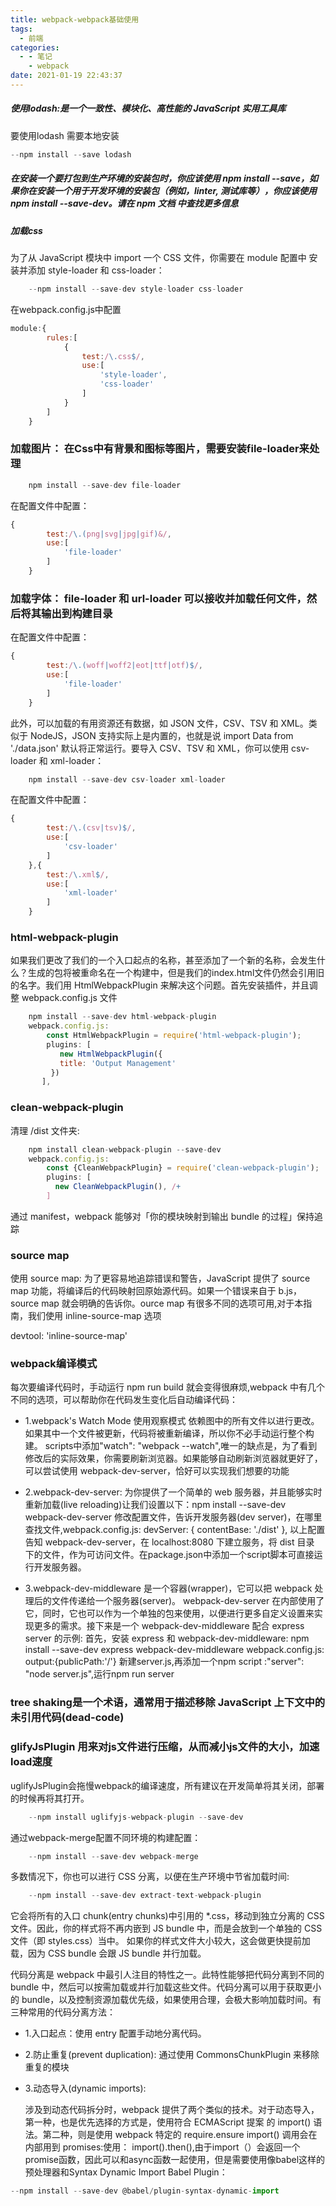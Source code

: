 ```yaml
---
title: webpack-webpack基础使用
tags:
  - 前端
categories:
  - - 笔记
    - webpack
date: 2021-01-19 22:43:37
---
```


##### 使用lodash:是一个一致性、模块化、高性能的 JavaScript 实用工具库

要使用lodash 需要本地安装

```javascript
--npm install --save lodash
```

##### 在安装一个要打包到生产环境的安装包时，你应该使用 npm install --save，如果你在安装一个用于开发环境的安装包（例如，linter, 测试库等），你应该使用 npm install --save-dev。请在 npm 文档 中查找更多信息

##### 加载css

为了从 JavaScript 模块中 import 一个 CSS 文件，你需要在 module 配置中 安装并添加 style-loader 和 css-loader：

```javascript
    --npm install --save-dev style-loader css-loader
```

在webpack.config.js中配置

```javascript
module:{
        rules:[
            {
                test:/\.css$/,
                use:[
                    'style-loader',
                    'css-loader'
                ]
            }
        ]
    }
```

### 加载图片：  在Css中有背景和图标等图片，需要安装file-loader来处理

```javascript
    npm install --save-dev file-loader
```

在配置文件中配置：

```javascript
{
        test:/\.(png|svg|jpg|gif)&/,
        use:[
            'file-loader'
        ]
    }
```

### 加载字体： file-loader 和 url-loader 可以接收并加载任何文件，然后将其输出到构建目录

在配置文件中配置：

```javascript
{
        test:/\.(woff|woff2|eot|ttf|otf)$/,
        use:[
            'file-loader'
        ]
    }
```

此外，可以加载的有用资源还有数据，如 JSON 文件，CSV、TSV 和 XML。类似于 NodeJS，JSON 支持实际上是内置的，也就是说 import Data from './data.json' 默认将正常运行。要导入 CSV、TSV 和 XML，你可以使用 csv-loader 和 xml-loader：

```javascript
    npm install --save-dev csv-loader xml-loader
```

在配置文件中配置：

```javascript
{
        test:/\.(csv|tsv)$/,
        use:[
            'csv-loader'
        ]
    },{
        test:/\.xml$/,
        use:[
            'xml-loader'
        ]
    }
```

### html-webpack-plugin

如果我们更改了我们的一个入口起点的名称，甚至添加了一个新的名称，会发生什么？生成的包将被重命名在一个构建中，但是我们的index.html文件仍然会引用旧的名字。我们用 HtmlWebpackPlugin 来解决这个问题。首先安装插件，并且调整 webpack.config.js 文件

```javascript
    npm install --save-dev html-webpack-plugin
    webpack.config.js:
        const HtmlWebpackPlugin = require('html-webpack-plugin');
        plugins: [
           new HtmlWebpackPlugin({
           title: 'Output Management'
         })
       ],
```

### clean-webpack-plugin

清理 /dist 文件夹:

```javascript
    npm install clean-webpack-plugin --save-dev
    webpack.config.js:
        const {CleanWebpackPlugin} = require('clean-webpack-plugin');
        plugins: [
          new CleanWebpackPlugin(), /+
        ]
```

通过 manifest，webpack 能够对「你的模块映射到输出 bundle 的过程」保持追踪

### source map

使用 source map: 为了更容易地追踪错误和警告，JavaScript 提供了 source map 功能，将编译后的代码映射回原始源代码。如果一个错误来自于 b.js，source map 就会明确的告诉你。ource map 有很多不同的选项可用,对于本指南，我们使用 inline-source-map 选项

devtool: 'inline-source-map'

### webpack编译模式

每次要编译代码时，手动运行 npm run build 就会变得很麻烦,webpack 中有几个不同的选项，可以帮助你在代码发生变化后自动编译代码：

+ 1.webpack's Watch Mode 使用观察模式 依赖图中的所有文件以进行更改。如果其中一个文件被更新，代码将被重新编译，所以你不必手动运行整个构建。
    scripts中添加"watch": "webpack --watch",唯一的缺点是，为了看到修改后的实际效果，你需要刷新浏览器。如果能够自动刷新浏览器就更好了，
    可以尝试使用 webpack-dev-server，恰好可以实现我们想要的功能

+ 2.webpack-dev-server: 为你提供了一个简单的 web 服务器，并且能够实时重新加载(live reloading)让我们设置以下：npm install --save-dev webpack-dev-server
    修改配置文件，告诉开发服务器(dev server)，在哪里查找文件,webpack.config.js:
    devServer: {
     contentBase: './dist'
    },
    以上配置告知 webpack-dev-server，在 localhost:8080 下建立服务，将 dist 目录   下的文件，作为可访问文件。在package.json中添加一个script脚本可直接运行开发服务器。

+ 3.webpack-dev-middleware 是一个容器(wrapper)，它可以把 webpack 处理后的文件传递给一个服务器(server)。 webpack-dev-server 在内部使用了它，同时，它也可以作为一个单独的包来使用，以便进行更多自定义设置来实现更多的需求。接下来是一个 webpack-dev-middleware 配合 express server 的示例:
    首先，安装 express 和 webpack-dev-middleware:
    npm install --save-dev express webpack-dev-middleware
    webpack.config.js: output:{publicPath:'/'}
    新建server.js,再添加一个npm script :"server": "node server.js",运行npm run server

### tree shaking是一个术语，通常用于描述移除 JavaScript 上下文中的未引用代码(dead-code)

### glifyJsPlugin 用来对js文件进行压缩，从而减小js文件的大小，加速load速度

uglifyJsPlugin会拖慢webpack的编译速度，所有建议在开发简单将其关闭，部署的时候再将其打开。

```javascript
    --npm install uglifyjs-webpack-plugin --save-dev
```

通过webpack-merge配置不同环境的构建配置：

```javascript
    --npm install --save-dev webpack-merge
```

多数情况下，你也可以进行 CSS 分离，以便在生产环境中节省加载时间:

```javascript
    --npm install --save-dev extract-text-webpack-plugin
```

它会将所有的入口 chunk(entry chunks)中引用的 *.css，移动到独立分离的 CSS 文件。因此，你的样式将不再内嵌到 JS bundle 中，而是会放到一个单独的 CSS 文件（即 styles.css）当中。 如果你的样式文件大小较大，这会做更快提前加载，因为 CSS bundle 会跟 JS bundle 并行加载。

代码分离是 webpack 中最引人注目的特性之一。此特性能够把代码分离到不同的 bundle 中，然后可以按需加载或并行加载这些文件。代码分离可以用于获取更小的 bundle，以及控制资源加载优先级，如果使用合理，会极大影响加载时间。有三种常用的代码分离方法：

+ 1.入口起点：使用 entry 配置手动地分离代码。
+ 2.防止重复(prevent duplication): 通过使用 CommonsChunkPlugin 来移除重复的模块
+ 3.动态导入(dynamic imports):

    涉及到动态代码拆分时，webpack 提供了两个类似的技术。对于动态导入，第一种，也是优先选择的方式是，使用符合 ECMAScript 提案 的 import() 语法。第二种，则是使用 webpack 特定的 require.ensure
    import() 调用会在内部用到 promises:使用： import().then(),由于import（）会返回一个promise函数，因此可以和async函数一起使用，但是需要使用像babel这样的预处理器和Syntax Dynamic Import Babel Plugin：

```javascript
--npm install --save-dev @babel/plugin-syntax-dynamic-import
```
